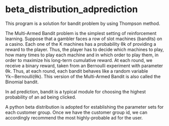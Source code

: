 # beta_distribution_adprediction


This program is a solution for bandit problem by using Thompson method.

The Multi-Armed Bandit problem is the simplest setting of reinforcement learning. Suppose that a gambler faces a row of slot machines (bandits) on a casino. Each one of the K machines has a probability θk of providing a reward to the player. Thus, the player has to decide which machines to play, how many times to play each machine and in which order to play them, in order to maximize his long-term cumulative reward.
At each round, we receive a binary reward, taken from an Bernoulli experiment with parameter θk. Thus, at each round, each bandit behaves like a random variable Yk∼Bernoulli(θk). This version of the Multi-Armed Bandit is also called the Binomial bandit.

In ad prediction, bandit is a typical module for choosing the highest probability of an ad being clicked. 

A python beta distribution is adopted for establishing the parameter sets for each customer group. Once we have the customer group id, we can accordingly recommend the most highly-probable ad for the user.

